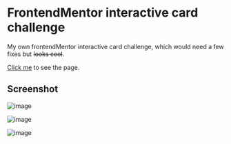 # FrontendMentor interactive card challenge

My own frontendMentor interactive card challenge, which would need a few fixes but ~~looks cool~~.

[Click me](https://bruns06.github.io/interactive.card.Bruns/) to see the page.

## Screenshot

![image](https://user-images.githubusercontent.com/12867482/219943786-1524d71a-1d7e-4e88-8f6e-7d9f2041bcfb.png)

![image](https://user-images.githubusercontent.com/12867482/219943860-8a37130d-78b5-424e-a962-c1595baef4a7.png)

![image](https://user-images.githubusercontent.com/12867482/219943869-df82428f-060e-40c8-bda2-ffb3c214d1ef.png)


